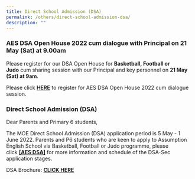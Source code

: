 ```yaml
---
title: Direct School Admission (DSA)
permalink: /others/direct-school-admission-dsa/
description: ""
---
```

### AES DSA Open House 2022 cum dialogue with Principal on 21 May (Sat) at 9.00am

Please register for our DSA Open House for **Basketball, Football or Judo** cum sharing session with our Principal and key personnel on **21 May (Sat) at 9am**.

Please click [**HERE**](https://forms.gle/RVqdS1kLzxQ5DD9j8) to register for AES DSA Open House 2022 cum dialogue session. 

### Direct School Admission (DSA)

Dear Parents and Primary 6 students,

The MOE Direct School Admission (DSA) application period is 5 May - 1 June 2022. Parents and P6 students who are keen to apply to Assumption English School via Basketball, Football or Judo programme, please click [**\[AES DSA\]**](/student-development/ccas/direct-school-admission-dsa/) for more information and schedule of the DSA-Sec application stages.

DSA Brochure: **[CLICK HERE](/files/AES%20DSA%20Brochure%202022.pdf)**